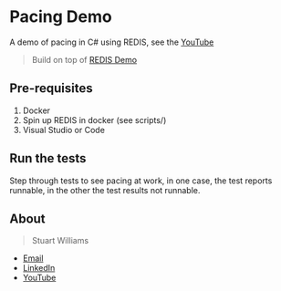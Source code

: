 # Pacing Demo

A demo of pacing in C# using REDIS, see the [YouTube](https://www.youtube.com/watch?v=17K3D8x5Hqk)

> Build on top of [REDIS Demo](https://github.com/BlitzkriegSoftware/RedisDemo)

## Pre-requisites

1. Docker
2. Spin up REDIS in docker (see scripts/)
3. Visual Studio or Code

## Run the tests

Step through tests to see pacing at work, in one case, the test reports runnable, in the other the test results not runnable.

## About

> Stuart Williams

* [Email](stuart.t.williams@outlook.com)
* [LinkedIn](http://lnkd.in/P35kVT)
* [YouTube](https://www.youtube.com/user/spookdejur1962/videos)